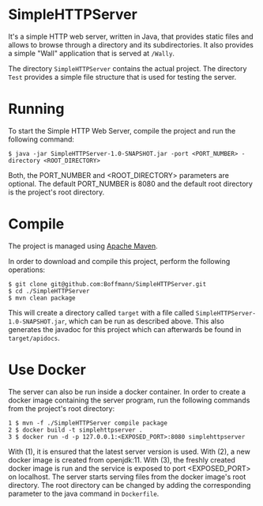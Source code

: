 # SimpleHTTPServer

It's a simple HTTP web server, written in Java, that provides static files and allows to browse through a directory and its subdirectories. It also provides a simple "Wall" application that is served at `/Wally`.

The directory `SimpleHTTPServer` contains the actual project. The directory `Test` provides a simple file structure that is used for testing the server.

# Running
To start the Simple HTTP Web Server, compile the project and run the following command:

```
$ java -jar SimpleHTTPServer-1.0-SNAPSHOT.jar -port <PORT_NUMBER> -directory <ROOT_DIRECTORY>
```

Both, the PORT\_NUMBER and <ROOT_DIRECTORY> parameters are optional. The default PORT\_NUMBER is 8080 and the default root directory is the project's root directory.

# Compile
The project is managed using [Apache Maven](https://maven.apache.org).

In order to download and compile this project, perform the following operations:
```
$ git clone git@github.com:Boffmann/SimpleHTTPServer.git
$ cd ./SimpleHTTPServer
$ mvn clean package
```
This will create a directory called `target` with a file called `SimpleHTTPServer-1.0-SNAPSHOT.jar`, which can be run as described above.
This also generates the javadoc for this project which can afterwards be found in `target/apidocs`.

# Use Docker

The server can also be run inside a docker container. In order to create a docker image containing the server program, run the following commands from the project's root directory:

```
1 $ mvn -f ./SimpleHTTPServer compile package
2 $ docker build -t simplehttpserver .
3 $ docker run -d -p 127.0.0.1:<EXPOSED_PORT>:8080 simplehttpserver
```

With (1), it is ensured that the latest server version is used.
With (2), a new docker image is created from openjdk:11.
With (3), the freshly created docker image is run and the service is exposed to port <EXPOSED\_PORT> on localhost. The server starts serving files from the docker image's root directory. The root directory can be changed by adding the corresponding parameter to the java command in `Dockerfile`.
